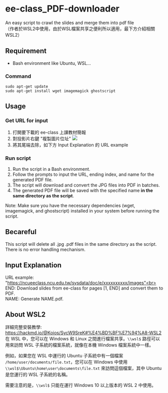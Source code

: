 # ee-class_PDF-downloader
 An easy script to crawl the slides and merge them into pdf file<br>
（作者於WSL2中使用，由於WSL檔案共享之便利所以適用，最下方介紹相關 WSL2）
## Requirement
- Bash environment like Ubuntu, WSL...

### Command
```
sudo apt-get update
sudo apt-get install wget imagemagick ghostscript
```

## Usage
### Get URL for input
1. 打開要下載的 ee-class 上課教材簡報
2. 對投影片右鍵 "複製圖片位址" ![](https://i.imgur.com/hOqGZ2A.png)
3. 將其尾端去除，如下方 Input Explanation 的 URL example

### Run script
1. Run the script in a Bash environment.
2. Follow the prompts to input the URL, ending index, and name for the generated PDF file.
3. The script will download and convert the JPG files into PDF in batches.
4. The generated PDF file will be saved with the specified name **in the same directory as the script**.<br>

Note: Make sure you have the necessary dependencies (wget, imagemagick, and ghostscript) installed in your system before running the script.

## Becareful
This script will delete all .jpg .pdf files in the same directory as the script.<br>
There is no error handling mechanism.

## Input Explanation
URL example: "https://ncueeclass.ncu.edu.tw/sysdata/doc/e/xxxxxxxxxx/images"<br>
END: Download slides from ee-class for pages [1, END] and convert them to PDF.<br>
NAME: Generate NAME.pdf.

## About WSL2
詳細完整安裝教學: https://hackmd.io/@Koios/SycW9SreK#%E4%BD%BF%E7%94%A8-WSL2 <br>
在 WSL 中，您可以在 Windows 和 Linux 之間進行檔案共享。`\\wsl$` 路徑可以用來訪問 WSL 子系統的檔案系統，就像在本機 Windows 檔案系統中一樣。

例如，如果您在 WSL 中運行的 Ubuntu 子系統中有一個檔案 `/home/user/documents/file.txt`，您可以在 Windows 中使用 `\\wsl$\Ubuntu\home\user\documents\file.txt` 來訪問這個檔案，其中 Ubuntu 是您運行的 WSL 子系統的名稱。

需要注意的是，`\\wsl$` 只能在運行 Windows 10 以上版本的 WSL 2 中使用。
